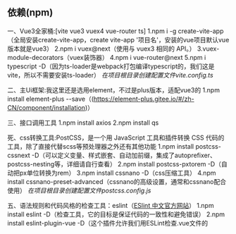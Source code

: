 ## 依赖(npm)
一、Vue3全家桶:[vite vue3 vuex4 vue-router ts]
1.npm i -g create-vite-app（全局安装create-vite-app，create vite-app '项目名'，安装的vue项目默认vue版本就是vue3）
2.npm i vuex@next（使用与 vuex3 相同的 API。）
3.vuex-module-decorators（vuex装饰器）
4.npm i vue-router@next
5.npm i typescript -D（因为ts-loader是webpack打包编译typescript的，我们这是vite，所以不需要安装ts-loader）
*在项目根目录创建配置文件vite.config.ts*

二、主Ui框架:我这里还是选用element，不过是plus版本，适配vue3的
1.npm install element-plus --save（(https://element-plus.gitee.io/#/zh-CN/component/installation)）

三、接口调用工具
1.npm install axios
2.npm install qs

死、css转换工具:PostCSS，是一个用 JavaScript 工具和插件转换 CSS 代码的工具，除了直接代替scss等预处理器之外还有其他功能
1.npm install postcss-cssnext -D（可以定义变量、样式嵌套、自动加前缀，集成了autoprefixer、postcss-nesting等，详细请自行查看）
2.npm install postcss-pxtorem -D（自动把px单位转换为rem）
3.npm install cssnano -D（css压缩工具）
4.npm install cssnano-preset-advanced（cssnano的高级设置，通常和cssnano配合使用）
*在项目根目录创建配置文件postcss.config.js*

五、语法规则和代码风格的检查工具：eslint（[ESlint 中文官方网站](https://cn.eslint.org/)）
1.npm install eslint -D（检查工具，它的目标是保证代码的一致性和避免错误）
2.npm install eslint-plugin-vue -D（这个插件允许我们用ESLint检查.vue文件的<template>和<script>）
*在项目根目录创建配置文件.eslintrc.js*

六.图标库
1.npm i -D vite-plugin-svg
直接引入svg图片，(建议从阿里图标库引入)，然后只需用VueComponent从文件路径导入即可
详细：[https://github.com/visualfanatic/vite-plugin-svg](https://github.com/visualfanatic/vite-plugin-svg)

七.国际化
1.npm install --save vue-i18n@next，使用自己的，在src下面新建lang文件夹，然后main.ts中引入自己的，详细自己看代码

八.工具类
1.npm install js-base64，并编写相关ts文件base64.ts,用于路由跳转时对传参进行加密
2.npm install js-cookie
3.npm install nprogress，并在相关ts文件permission.ts中引用
4.npm install clipboard，剪切板，并编写相关ts文件clipboard.ts
5.npm install screenfull，实现f11的功能，页面放大与缩小